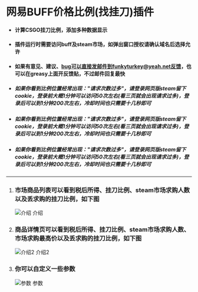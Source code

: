 # 网易BUFF价格比例(找挂刀)插件

* #### 计算CSGO挂刀比例，添加多种数据显示

* #### 插件运行时需要访问buff及steam市场，如弹出窗口授权请确认域名后选择允许

* #### 如果有意见、建议、bug可以直接发邮件到funkyturkey@yeah.net反馈，也可以在greasy上面开反馈贴，不过邮件回复最快

* ##### 如果你看到比例位置经常出现："请求次数过多"，请登录网页版steam留下cookie，登录前大概1分钟可以访问50次左右(看三页就会出现请求过多)，登录后可以到1分钟200次左右，冷却时间也只需要十几秒即可

* ##### 如果你看到比例位置经常出现："请求次数过多"，请登录网页版steam留下cookie，登录前大概1分钟可以访问50次左右(看三页就会出现请求过多)，登录后可以到1分钟200次左右，冷却时间也只需要十几秒即可

* ##### 如果你看到比例位置经常出现："请求次数过多"，请登录网页版steam留下cookie，登录前大概1分钟可以访问50次左右(看三页就会出现请求过多)，登录后可以到1分钟200次左右，冷却时间也只需要十几秒即可
---

1. ### 市场商品列表可以看到税后所得、挂刀比例、steam市场求购人数以及丢求购的挂刀比例，如下图  
   ![介绍 介绍](https://gitee.com/pronax/self-use-oil-warehouse/raw/master/%E7%BD%91%E6%98%93BUFF%E4%BB%B7%E6%A0%BC%E6%AF%94%E4%BE%8B(%E6%89%BE%E6%8C%82%E5%88%80)%E6%8F%92%E4%BB%B6/%E4%BB%8B%E7%BB%8D1.png)    
2. ### 商品详情页可以看到税后所得、挂刀比例、steam市场求购人数、市场求购最高价以及丢求购的挂刀比例，如下图  
   ![介绍2 介绍2](https://gitee.com/pronax/self-use-oil-warehouse/raw/master/%E7%BD%91%E6%98%93BUFF%E4%BB%B7%E6%A0%BC%E6%AF%94%E4%BE%8B(%E6%89%BE%E6%8C%82%E5%88%80)%E6%8F%92%E4%BB%B6/%E4%BB%8B%E7%BB%8D2.png)
3. ### 你可以自定义一些参数  
   ![参数 参数](https://gitee.com/pronax/self-use-oil-warehouse/raw/master/%E7%BD%91%E6%98%93BUFF%E4%BB%B7%E6%A0%BC%E6%AF%94%E4%BE%8B(%E6%89%BE%E6%8C%82%E5%88%80)%E6%8F%92%E4%BB%B6/%E4%BB%8B%E7%BB%8D3.png)
